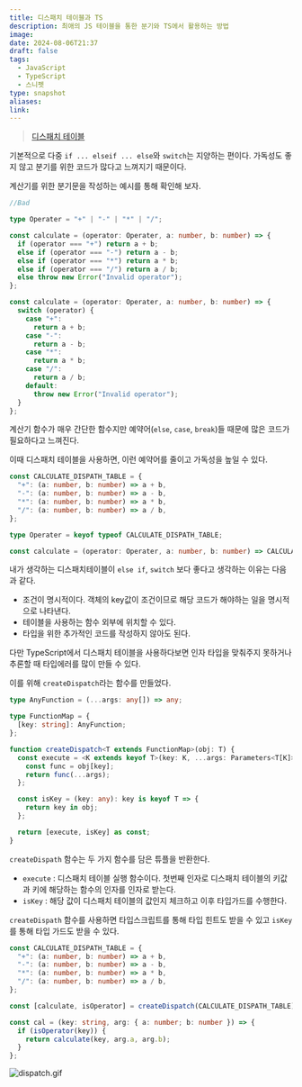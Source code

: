 ```yaml
---
title: 디스패치 테이블과 TS
description: 최애의 JS 테이블을 통한 분기와 TS에서 활용하는 방법
image: 
date: 2024-08-06T21:37
draft: false
tags:
  - JavaScript
  - TypeScript
  - 스니펫
type: snapshot
aliases: 
link:
---
```


> [디스패치 테이블](https://ko.wikipedia.org/wiki/%EB%94%94%EC%8A%A4%ED%8C%A8%EC%B9%98_%ED%85%8C%EC%9D%B4%EB%B8%94)


기본적으로 다중 `if ... elseif ... else`와 `switch`는 지양하는 편이다. 가독성도 좋지 않고 분기를 위한 코드가 많다고 느껴지기 때문이다.

계산기를 위한 분기문을 작성하는 예시를 통해 확인해 보자.

```ts
//Bad

type Operater = "+" | "-" | "*" | "/";

const calculate = (operator: Operater, a: number, b: number) => {
  if (operator === "+") return a + b;
  else if (operator === "-") return a - b;
  else if (operator === "*") return a * b;
  else if (operator === "/") return a / b;
  else throw new Error("Invalid operator");
};

const calculate = (operator: Operater, a: number, b: number) => {
  switch (operator) {
    case "+":
      return a + b;
    case "-":
      return a - b;
    case "*":
      return a * b;
    case "/":
      return a / b;
    default:
      throw new Error("Invalid operator");
  }
};
```

계산기 함수가 매우 간단한 함수지만 예약어(`else`, `case`, `break`)들 때문에 많은 코드가 필요하다고 느껴진다.

이때 디스패치 테이블을 사용하면, 이런 예약어를 줄이고 가독성을 높일 수 있다.

```ts
const CALCULATE_DISPATH_TABLE = {
  "+": (a: number, b: number) => a + b,
  "-": (a: number, b: number) => a - b,
  "*": (a: number, b: number) => a * b,
  "/": (a: number, b: number) => a / b,
};

type Operater = keyof typeof CALCULATE_DISPATH_TABLE;

const calculate = (operator: Operater, a: number, b: number) => CALCULATE_DISPATH_TABLE[operator](a, b);
```

내가 생각하는 디스패치테이블이 `else if`, `switch` 보다 좋다고 생각하는 이유는 다음과 같다.

- 조건이 명시적이다. 객체의 key값이 조건이므로 해당 코드가 해야하는 일을 명시적으로 나타낸다.
- 테이블을 사용하는 함수 외부에 위치할 수 있다.
- 타입을 위한 추가적인 코드를 작성하지 않아도 된다.

다만 TypeScript에서 디스패치 테이블을 사용하다보면 인자 타입을 맞춰주지 못하거나 추론할 때 타입에러를 많이 만들 수 있다.

이를 위해 `createDispatch`라는 함수를 만들었다.


```ts
type AnyFunction = (...args: any[]) => any;

type FunctionMap = {
  [key: string]: AnyFunction;
};

function createDispatch<T extends FunctionMap>(obj: T) {
  const execute = <K extends keyof T>(key: K, ...args: Parameters<T[K]>): ReturnType<T[K]> => {
    const func = obj[key];
    return func(...args);
  };

  const isKey = (key: any): key is keyof T => {
    return key in obj;
  };

  return [execute, isKey] as const;
}

```


`createDispath` 함수는 두 가지 함수를 담은 튜플을 반환한다.
- `execute` : 디스패치 테이블 실행 함수이다. 첫번째 인자로 디스패치 테이블의 키값과 키에 해당하는 함수의 인자를 인자로 받는다.
- `isKey` : 해당 값이 디스패치 테이블의 값인지 체크하고 이후 타입가드를 수행한다.


`createDispath` 함수를 사용하면 타입스크립트를 통해 타입 힌트도 받을 수 있고 `isKey`를 통해 타입 가드도 받을 수 있다.



```ts
const CALCULATE_DISPATH_TABLE = {
  "+": (a: number, b: number) => a + b,
  "-": (a: number, b: number) => a - b,
  "*": (a: number, b: number) => a * b,
  "/": (a: number, b: number) => a / b,
};

const [calculate, isOperator] = createDispatch(CALCULATE_DISPATH_TABLE);

const cal = (key: string, arg: { a: number; b: number }) => {
  if (isOperator(key)) {
    return calculate(key, arg.a, arg.b);
  }
};

```


![dispatch.gif](https://i.imgur.com/2Eqy9mu.gif)